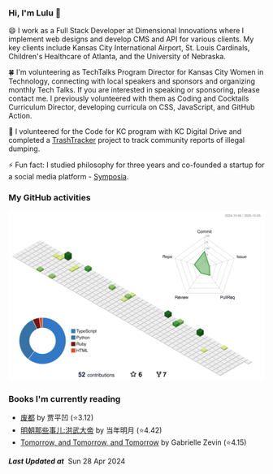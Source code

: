 ### Hi, I'm Lulu 👋

😄 I work as a Full Stack Developer at Dimensional Innovations where I implement web designs and develop CMS and API for various clients. My key clients include Kansas City International Airport, St. Louis Cardinals, Children's Healthcare of Atlanta, and the University of Nebraska.

🍀 I'm volunteering as TechTalks Program Director for Kansas City Women in Technology, connecting with local speakers and sponsors and organizing monthly Tech Talks. If you are interested in speaking or sponsoring, please contact me. I previously volunteered with them as Coding and Cocktails Curriculum Director, developing curricula on CSS, JavaScript, and GitHub Action.

🌱 I volunteered for the Code for KC program with KC Digital Drive and completed a [TrashTracker](https://github.com/codeforkansascity/TrashTrackerWebApp) project to track community reports of illegal dumping.

⚡ Fun fact: I studied philosophy for three years and co-founded a startup for a social media platform - [Symposia](https://www.projectsymposia.com/).

<!-- [![Top Langs](https://github-readme-stats.vercel.app/api/top-langs/?username=lulu-cao&layout=compact)](https://github.com/lulu-cao/github-readme-stats) -->
### My GitHub activities
<p align="center">
	<picture>
	  <source media="(prefers-color-scheme: dark)" srcset="https://raw.githubusercontent.com/lulu-cao/lulu-cao/output-3d-contrib/night.svg" />
	  <source media="(prefers-color-scheme: light)" srcset="https://raw.githubusercontent.com/lulu-cao/lulu-cao/output-3d-contrib/day.svg" />
	  <img alt="github profile contributions chart" src="https://raw.githubusercontent.com/lulu-cao/lulu-cao/output-3d-contrib/day.svg" />
	</picture>
</p>
<!-- ![](./profile-3d-contrib/profile-night-green.svg) -->

### Books I'm currently reading
<!-- GOODREADS-LIST:START -->
- [废都](https://www.goodreads.com/review/show/6390343304?utm_medium=api&utm_source=rss) by 贾平凹 (⭐️3.12)
- [明朝那些事儿:洪武大帝](https://www.goodreads.com/review/show/6303212518?utm_medium=api&utm_source=rss) by 当年明月 (⭐️4.42)
- [Tomorrow, and Tomorrow, and Tomorrow](https://www.goodreads.com/review/show/6004744150?utm_medium=api&utm_source=rss) by Gabrielle Zevin (⭐️4.15)
<!-- GOODREADS-LIST:END -->

<!--STARTS_HERE_QUOTE_README-->
<!--ENDS_HERE_QUOTE_README-->
<i><b>Last Updated at</b></i>&nbsp;<!-- LAST-UPDATE:START -->
Sun  28 Apr 2024
<!-- LAST-UPDATE:END -->

